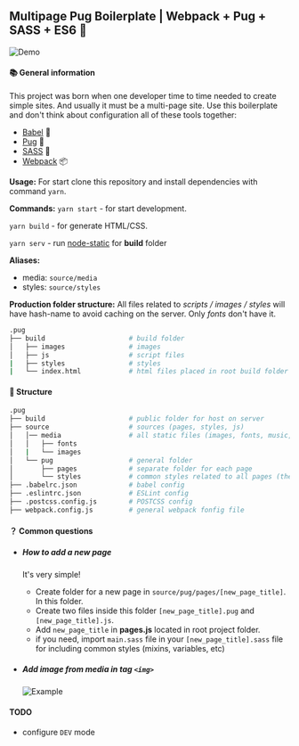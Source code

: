 ## Multipage Pug Boilerplate | Webpack + Pug + SASS + ES6 🚀

![Demo](https://i.imgur.com/lPnWaYg.jpg)

#### 📚 General information
This project was born when one developer time to time needed to create simple sites. And usually it must be a multi-page site. Use this boilerplate and don't think about configuration all of these tools together:

* [Babel](https://babeljs.io/) 📝
* [Pug](https://pugjs.org) 🐶
* [SASS](https://sass-lang.com/) 🎨
* [Webpack](https://webpack.js.org/) 📦


__Usage:__
For start clone this repository and install dependencies with command `yarn`.

__Commands:__
```yarn start``` - for start development.

```yarn build``` - for generate HTML/CSS.

```yarn serv``` - run [node-static](https://github.com/cloudhead/node-static) for __build__ folder

__Aliases:__
  * media: `source/media`
  * styles: `source/styles`

__Production folder structure:__
All files related to _scripts / images / styles_ will have hash-name to avoid caching on the server. Only _fonts_ don't have it.

```bash
.pug
├── build                     # build folder
│   ├── images                # images
│   ├── js                    # script files
|   ├── styles                # styles
|   └── index.html            # html files placed in root build folder
```

#### 🔎 Structure

```bash
.pug
├── build                     # public folder for host on server
├── source                    # sources (pages, styles, js)
│   │── media                 # all static files (images, fonts, music, videos, files for localization)
│   │   ├── fonts
│   |   └── images
│   └── pug                   # general folder
│       ├── pages             # separate folder for each page
│       └── styles            # common styles related to all pages (theme, mixins, variables, etc)
├── .babelrc.json             # babel config
├── .eslintrc.json            # ESLint config
├── .postcss.config.js        # POSTCSS config
├── webpack.config.js         # general webpack fonfig file
```

#### ？ Common questions

- ##### _How to add a new page_
  It's very simple!
    * Create folder for a new page in `source/pug/pages/[new_page_title]`. In this folder.
    * Create two files inside this folder `[new_page_title].pug` and `[new_page_title].js`.
    * Add `new_page_title` in __pages.js__ located in root project folder.
    * if you need, import `main.sass` file in your `[new_page_title].sass` file for including common styles (mixins, variables, etc)

- ##### _Add image from media in tag `<img>`_
  ![Example](https://i.imgur.com/oSSqC50.png)

#### TODO
  * configure `DEV` mode